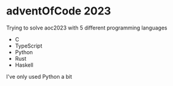 # adventOfCode 2023

Trying to solve aoc2023 with 5 different programming languages

- C
- TypeScript
- Python
- Rust
- Haskell

I've only used Python a bit

